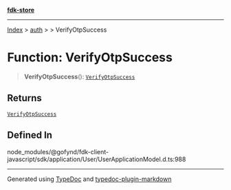 [**fdk-store**](../../../README.md)
***

[Index](../../../API.md) > [auth](../../README.md) > [<internal>](../README.md) > VerifyOtpSuccess

# Function: VerifyOtpSuccess

> **VerifyOtpSuccess**(): [`VerifyOtpSuccess`](../type-aliases/type-alias.VerifyOtpSuccess.md)

## Returns

[`VerifyOtpSuccess`](../type-aliases/type-alias.VerifyOtpSuccess.md)

## Defined In

node\_modules/@gofynd/fdk-client-javascript/sdk/application/User/UserApplicationModel.d.ts:988

***
Generated using [TypeDoc](https://typedoc.org/) and [typedoc-plugin-markdown](https://www.npmjs.com/package/typedoc-plugin-markdown)
